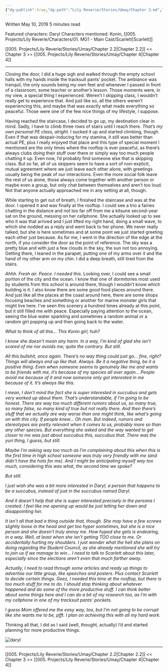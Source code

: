 ```yaml
---
{"dg-publish":true,"dg-path":"Lily Reverie/Stories/Umay/Chapter 3.md","permalink":"/lily-reverie/stories/umay/chapter-3/","created":"2024-01-20T02:03:27.592-03:00","updated":"2024-01-20T04:21:33.137-03:00"}
---
```


Written May 10, 2019
5 minutes read

Featured characters: Daryl
Characters mentioned: Konin, [[005. Projects/Lily Reverie/Characters/01. MG1 - Main Cast/Scarlett\|Scarlett]]

[[005. Projects/Lily Reverie/Stories/Umay/Chapter 2.2\|Chapter 2.2]] << Chapter 3 >> [[005. Projects/Lily Reverie/Stories/Umay/Chapter 4\|Chapter 4]]

---

Closing the door, I did a huge sigh and walked through the empty school halls with my hands inside the tracksuit pants’ pocket. The ambiance was tranquil, the only sounds being my own feet and whenever I passed in front of a classroom, some teacher or another’s lesson. Those moments were, in my view, a special thing I experienced. Weren’t I skipping class, I wouldn’t really get to experience that. And just like so, all the others weren’t experiencing this, and maybe that was exactly what made everything so peaceful. Those were one of the few nice things of my lifestyle, I suppose.

Having reached the staircase, I decided to go up, my destination clear in mind. Sadly, I have to climb three rows of stairs until I reach there. _That’s my own personal PE class, alright._ I sucked it up and started climbing, though. Even if that was despair-inducing for my stamina, it still was better than actual PE, plus I really enjoyed that place and this type of special moment I mentioned are the only times where the rooftop is ever peaceful, as there’s always clubs doing their stuff over there or simply way too much people chatting it up. Even now, I’d probably find someone else that is skipping class. But so far, all of us skippers seem to have a sort of non-explicit, mutual agreement where we just leave each other alone, with greetings usually being the peak of our interactions. Even the more social folk leave the rest of us alone, those always come together with another person or maybe even a group, but only chat between themselves and aren’t too loud. Not that anyone actually approached me in any setting at all, though.

While starting to get out of breath, I finished the staircase and was at the door. I opened it and was finally at the rooftop. I could see a trio a fairies chatting in the distance and not too far off from me a kitsune second-year sat on the ground, messing on her cellphone. She actually looked up to see who it was that arrived and I just lifted my right hand, doing a small wave, to which she nodded as a reply and went back to her phone. We never really talked, but she is here sometimes and at some point we just started greeting each other just because. As for me, I went in the direction of the edge at the north, if you consider the door as the point of reference. The sky was a pretty blue and with just a few clouds in the sky, the sun not too annoying. Getting there, I leaned in the parapet, putting one of my arms over it and the hand of my other arm on my chin. I did a deep breath, still tired from the stairs.

_Ahhh. Fresh air. Peace. I needed this._ Looking over, I could see a small portion of the city and the ocean. I know that one of dormitories most used by students from this school is around there, though I wouldn’t know which building is it. I also know there are some good food places around there. And just like all the places at the coast around here, there are some shops focusing beaches and something or another for marine monster girls that might live here. I’ve seen this scenery a hundred times already at this point, but it still filled me with peace. Especially paying attention to the ocean, seeing the blue water sparkling and sometimes a random animal or a random girl popping up and then going back to the water.

_What to think of all this… This Konin girl, huh?_

_I know she doesn’t mean any harm. In a way, I’m kind of glad she isn’t scared of me nor avoids me; quite the contrary. But still._

_All this bullshit, once again. There’s no way thing could just go… fine, right? Things will always end up like that. Always. Be it a negative thing, be it a positive thing. Even when someone seems to genuinely like me and wants to be friends with me, it’s because of my species all over again… People avoid me because of it and now someone only got interested in me because of it. It’s always like this._

_I mean, I don’t mind the fact she is super interested in succubus and gets very worked up about them. That’s understandable, if I’m going to be honest. There are way too much different rumors about us, so many true, so many false, so many kind of true but not really there. And then there’s stuff that we actually are way worse than one might think, like what’s going on with this city. If people knew… Oh man. But indeed, rumors and stereotypes are pretty relevant when it comes to us, probably more so than any other species. But everything she asked and the way wanted to get closer to me was just about succubus this, succubus that. There was the yuri thing, I guess, but still._

_Maybe I’m asking way too much as I’m complaining about this when this is the first time in high school someone was truly very friendly with me (and didn’t have the hots for me). And I might be anticipating myself way too much, considering this was what, the second time we spoke?_

_But still._

_I just wish she was a bit more interested in Daryl, a person that happens to be a succubus, instead of just in the succubus named Daryl._

_And it doesn’t help that she is super interested precisely in the persona I created. I feel like me opening up would be just letting her down and disappointing her._

_It isn’t all that bad a thing outside that, though. She may have a few screws slightly loose in the head and get too hyper sometimes, but she is a nice person and she doesn’t truly annoy me. How hyped she gets is endearing, in a way. Well, at least when she isn’t getting TOO close to me. Or accidentally hurting my shoulders. I just wonder what the hell she plans on doing regarding the Student Council, as she already mentioned she will try to join us if we manage to win… I need to talk to Scarlett about this later, especially since the elections aren’t even that much farther away._

_Actually, I need to read through some articles and ready up things to advertise our little group, like speeches and posters. Plus contact Scarlett to decide certain things. Geez, I needed this time at the rooftop, but there is too much stuff for me to do. I should stop thinking about whatever happened and do some of the more productive stuff. I can think better about some things here and I can do a bit of my research too, as I’m with my cellphone in one of my tracksuit pants’ pockets._

_I guess Mom offered me the easy way, too, but I’m not going to be corrupt like she wants me to be, pfft. I plan on achieving this with all my hard work._

Thinking all that, I did as I said (well, thought, actually) I’d and started planning for more productive things.

  

![daryl](https://lirestories.files.wordpress.com/2019/05/daryl.png?w=587&h=924)

  

---

[[005. Projects/Lily Reverie/Stories/Umay/Chapter 2.2\|Chapter 2.2]] << Chapter 3 >> [[005. Projects/Lily Reverie/Stories/Umay/Chapter 4\|Chapter 4]]